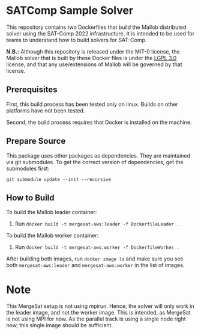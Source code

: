# SATComp Sample Solver

This repository contains two Dockerfiles that build the Mallob distributed solver using the SAT-Comp 2022 infrastructure.  It is intended to be used for teams to understand how to build solvers for SAT-Comp.

**N.B.:** Although this repository is released under the MIT-0 license, the Mallob solver that is built by these Docker files is under the [LGPL 3.0](https://opensource.org/licenses/lgpl-3.0.html) license, and that any use/extensions of Mallob will be governed by that license.

## Prerequisites

First, this build process has been tested only on linux.  Builds on other platforms have not been tested.
 
Second, the build process requires that Docker is installed on the machine.

## Prepare Source

This package uses other packages as dependencies. They are maintained via git submodules. To get the correct version of dependencies, get the submodules first:

```
git submodule update --init --recursive
```

## How to Build

To build the Mallob leader container: 

1. Run `docker build -t mergesat-aws:leader -f DockerfileLeader .`

To build the Mallob worker container:

1. Run `docker build -t mergesat-aws:worker -f DockerfileWorker .`

After building both images, run `docker image ls` and make sure you see both `mergesat-aws:leader` and `mergesat-aws:worker` in the list of images.

# Note

This MergeSat setup is not using mpirun. Hence, the solver will only work in the leader image, and not the worker image. This is intended, as MergeSat is not using MPI for now. As the parallel track is using a single node right now, this single image should be sufficient.
